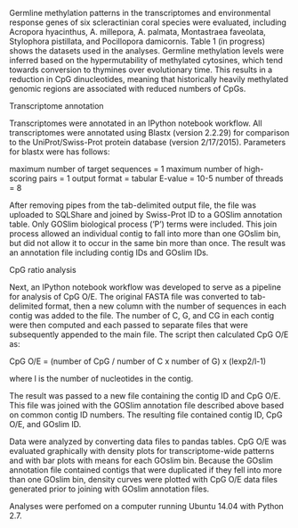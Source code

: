 Germline methylation patterns in the transcriptomes and environmental response genes of six scleractinian coral species were evaluated, including Acropora hyacinthus, A. millepora, A. palmata, Montastraea faveolata, Stylophora pistillata, and Pocillopora damicornis. Table 1 (in progress) shows the datasets used in the analyses. Germline methylation levels were inferred based on the hypermutability of methylated cytosines, which tend towards conversion to thymines over evolutionary time. This results in a reduction in CpG dinucleotides, meaning that historically heavily methylated genomic regions are associated with reduced numbers of CpGs.

Transcriptome annotation

Transcriptomes were annotated in an IPython notebook workflow. All transcriptomes were annotated using Blastx (version 2.2.29) for comparison to the UniProt/Swiss-Prot protein database (version 2/17/2015). Parameters for blastx were has follows:

maximum number of target sequences = 1 maximum number of high-scoring pairs = 1 output format = tabular E-value = 10-5 number of threads = 8

After removing pipes from the tab-delimited output file, the file was uploaded to SQLShare and joined by Swiss-Prot ID to a GOSlim annotation table. Only GOSlim biological process (’P’) terms were included. This join process allowed an individual contig to fall into more than one GOslim bin, but did not allow it to occur in the same bin more than once. The result was an annotation file including contig IDs and GOslim IDs.

CpG ratio analysis

Next, an IPython notebook workflow was developed to serve as a pipeline for analysis of CpG O/E. The original FASTA file was converted to tab-delimited format, then a new column with the number of sequences in each contig was added to the file. The number of C, G, and CG in each contig were then computed and each passed to separate files that were subsequently appended to the main file. The script then calculated CpG O/E as:

CpG O/E = (number of CpG / number of C x number of G) x (lexp2/l-1)

where l is the number of nucleotides in the contig.

The result was passed to a new file containing the contig ID and CpG O/E. This file was joined with the GOSlim annotation file described above based on common contig ID numbers. The resulting file contained contig ID, CpG O/E, and GOslim ID.

Data were analyzed by converting data files to pandas tables. CpG O/E was evaluated graphically with density plots for transcriptome-wide patterns and with bar plots with means for each GOslim bin. Because the GOslim annotation file contained contigs that were duplicated if they fell into more than one GOslim bin, density curves were plotted with CpG O/E data files generated prior to joining with GOslim annotation files.

Analyses were perfomed on a computer running Ubuntu 14.04 with Python 2.7.